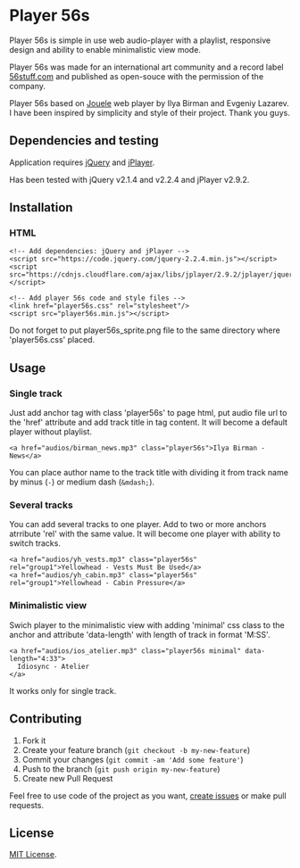 Player 56s
==========

Player 56s is simple in use web audio-player with a playlist, responsive design
and ability to enable minimalistic view mode.

Player 56s was made for an international art community and a record label
[56stuff.com](http://www.56stuff.com/) and published as open-souce with
the permission of the company.

Player 56s based on [Jouele](https://github.com/ilyabirman/Jouele) web player
by Ilya Birman and Evgeniy Lazarev. I have been inspired by simplicity and style
of their project. Thank you guys.


Dependencies and testing
------------------------

Application requires [jQuery](https://jquery.com/)
and [jPlayer](http://jplayer.org/).

Has been tested with jQuery v2.1.4 and v2.2.4 and jPlayer v2.9.2.


Installation
------------

### HTML

    <!-- Add dependencies: jQuery and jPlayer -->
    <script src="https://code.jquery.com/jquery-2.2.4.min.js"></script>
    <script src="https://cdnjs.cloudflare.com/ajax/libs/jplayer/2.9.2/jplayer/jquery.jplayer.min.js"></script>

    <!-- Add player 56s code and style files -->
    <link href="player56s.css" rel="stylesheet"/>
    <script src="player56s.min.js"></script>

Do not forget to put player56s_sprite.png file to the same directory
where 'player56s.css' placed.


Usage
-----

### Single track

Just add anchor tag with class 'player56s' to page html, put audio file url
to the 'href' attribute and add track title in tag content. It will become
a default player without playlist.

    <a href="audios/birman_news.mp3" class="player56s">Ilya Birman - News</a>

You can place author name to the track title with dividing it from track name
by minus (`-`) or medium dash (`&mdash;`).


### Several tracks

You can add several tracks to one player. Add to two or more anchors atrribute
'rel' with the same value. It will become one player with ability to switch
tracks.

    <a href="audios/yh_vests.mp3" class="player56s" rel="group1">Yellowhead - Vests Must Be Used</a>
    <a href="audios/yh_cabin.mp3" class="player56s" rel="group1">Yellowhead - Cabin Pressure</a>


### Minimalistic view

Swich player to the minimalistic view with adding 'minimal' css class to the
anchor and attribute 'data-length' with length of track in format 'M:SS'.

    <a href="audios/ios_atelier.mp3" class="player56s minimal" data-length="4:33">
      Idiosync - Atelier
    </a>

It works only for single track.


Contributing
------------

1. Fork it
2. Create your feature branch (`git checkout -b my-new-feature`)
3. Commit your changes (`git commit -am 'Add some feature'`)
4. Push to the branch (`git push origin my-new-feature`)
5. Create new Pull Request

Feel free to use code of the project as you want,
[create issues](https://github.com/dymio/player-56s/issues)
or make pull requests.


License
-------

[MIT License](LICENSE).
